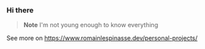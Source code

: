 ### Hi there

> **Note**
> I'm not young enough to know everything

See more on https://www.romainlespinasse.dev/personal-projects/
